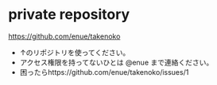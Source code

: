 # private repository
https://github.com/enue/takenoko

+ ↑のリポジトリを使ってください。
+ アクセス権限を持ってないひとは @enue まで連絡ください。
+ 困ったらhttps://github.com/enue/takenoko/issues/1
